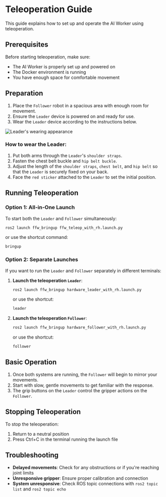 # Teleoperation Guide

This guide explains how to set up and operate the AI Worker using teleoperation.

## Prerequisites

Before starting teleoperation, make sure:
- The AI Worker is properly set up and powered on
- The Docker environment is running
- You have enough space for comfortable movement

## Preparation

1. Place the `Follower` robot in a spacious area with enough room for movement.
2. Ensure the `Leader` device is powered on and ready for use.
3. Wear the `Leader` device according to the instructions below.

![Leader's wearing appearance](/quick_start_guide/leader_wearing_appearance.png)

### How to wear the Leader:

1. Put both arms through the `Leader`'s `shoulder straps`.
2. Fasten the chest belt buckle and `hip belt buckle`.
3. Adjust the length of the `shoulder straps`, `chest belt`, and `hip belt` so that the `Leader` is securely fixed on your back.
4. Face the `red sticker` attached to the `Leader` to set the initial position.

## Running Teleoperation

### Option 1: All-in-One Launch

To start both the `Leader` and `Follower` simultaneously:

```bash
ros2 launch ffw_bringup ffw_teleop_with_rh.launch.py
```
or use the shortcut command:
```bash
bringup
```

### Option 2: Separate Launches

If you want to run the `Leader` and `Follower` separately in different terminals:

1. **Launch the teleoperation `Leader`**:
   ```bash
   ros2 launch ffw_bringup hardware_leader_with_rh.launch.py
   ```
   or use the shortcut:
   ```bash
   leader
   ```

2. **Launch the teleoperation `Follower`**:
   ```bash
   ros2 launch ffw_bringup hardware_follower_with_rh.launch.py
   ```
   or use the shortcut:
   ```bash
   follower
   ```

## Basic Operation

1. Once both systems are running, the `Follower` will begin to mirror your movements.
2. Start with slow, gentle movements to get familiar with the response.
3. The grip buttons on the `Leader` control the gripper actions on the `Follower`.

## Stopping Teleoperation

To stop the teleoperation:
1. Return to a neutral position
2. Press Ctrl+C in the terminal running the launch file

## Troubleshooting

- **Delayed movements**: Check for any obstructions or if you're reaching joint limits
- **Unresponsive gripper**: Ensure proper calibration and connection
- **System unresponsive**: Check ROS topic connections with `ros2 topic list` and `ros2 topic echo`
